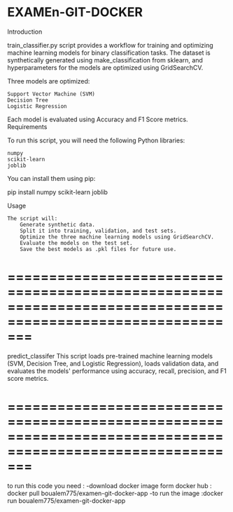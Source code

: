 # EXAMEn-GIT-DOCKER
Introduction

train_classifier.py script provides a workflow for training and optimizing machine learning models for binary classification tasks. The dataset is synthetically generated using make_classification from sklearn, and hyperparameters for the models are optimized using GridSearchCV.

Three models are optimized:

    Support Vector Machine (SVM)
    Decision Tree
    Logistic Regression

Each model is evaluated using Accuracy and F1 Score metrics.
Requirements

To run this script, you will need the following Python libraries:

    numpy
    scikit-learn
    joblib

You can install them using pip:

pip install numpy scikit-learn joblib

Usage

    The script will:
        Generate synthetic data.
        Split it into training, validation, and test sets.
        Optimize the three machine learning models using GridSearchCV.
        Evaluate the models on the test set.
        Save the best models as .pkl files for future use.


# ===========================================================================================================
predict_classifer This script loads pre-trained machine learning models (SVM, Decision Tree, and Logistic Regression), loads validation data, and evaluates the models' performance using accuracy, recall, precision, and F1 score metrics.

# =========================================================================================================== 
to run this code you need :
  -download docker image form docker hub : docker pull boualem775/examen-git-docker-app
  -to run the image :docker run boualem775/examen-git-docker-app
